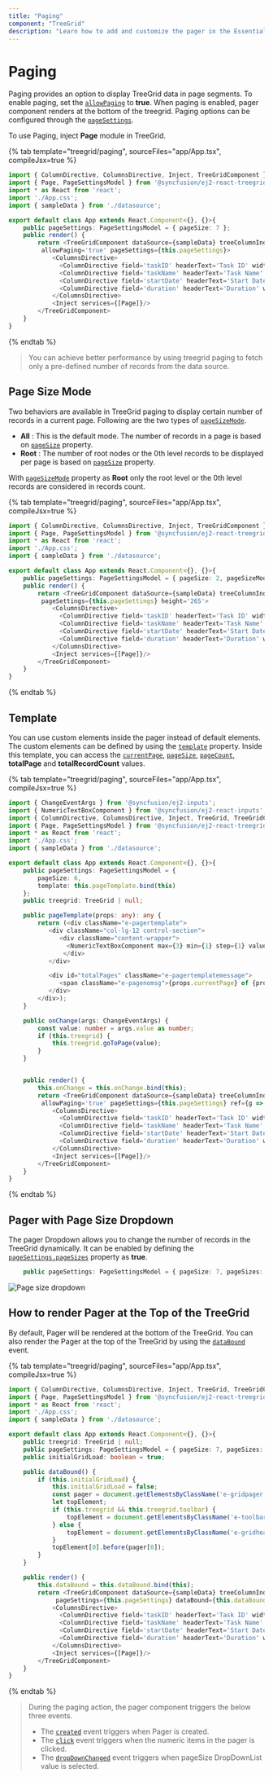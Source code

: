 ```yaml
---
title: "Paging"
component: "TreeGrid"
description: "Learn how to add and customize the pager in the Essential JS 2 TreeGrid control."
---
```


# Paging

Paging provides an option to display TreeGrid data in page segments. To enable paging, set the [`allowPaging`](../api/treegrid/#allowpaging) to **true**. When paging is enabled, pager component renders at the bottom of the treegrid.
Paging options can be configured through the [`pageSettings`](../api/treegrid/#pagesettings).

To use Paging, inject **Page** module in TreeGrid.

{% tab template="treegrid/paging", sourceFiles="app/App.tsx", compileJsx=true %}

```typescript
import { ColumnDirective, ColumnsDirective, Inject, TreeGridComponent } from '@syncfusion/ej2-react-treegrid';
import { Page, PageSettingsModel } from '@syncfusion/ej2-react-treegrid';
import * as React from 'react';
import './App.css';
import { sampleData } from './datasource';

export default class App extends React.Component<{}, {}>{
    public pageSettings: PageSettingsModel = { pageSize: 7 };
    public render() {
        return <TreeGridComponent dataSource={sampleData} treeColumnIndex={1} childMapping='subtasks'
         allowPaging='true' pageSettings={this.pageSettings}>
            <ColumnsDirective>
              <ColumnDirective field='taskID' headerText='Task ID' width='90' textAlign='Right'/>
              <ColumnDirective field='taskName' headerText='Task Name' width='180'/>
              <ColumnDirective field='startDate' headerText='Start Date' width='90' format='yMd' textAlign='Right' type='date' />
              <ColumnDirective field='duration' headerText='Duration' width='80' textAlign='Right' />
            </ColumnsDirective>
            <Inject services={[Page]}/>
        </TreeGridComponent>
    }
}
```

{% endtab %}

> You can achieve better performance by using treegrid paging to fetch only a pre-defined number of records from the data source.

## Page Size Mode

Two behaviors are available in TreeGrid paging to display certain number of records in a current page. Following are the two types of [`pageSizeMode`](../api/treegrid/pageSettingsModel/#pagesizemode).

* **All** : This is the default mode. The number of records in a page is based on [`pageSize`](../api/treegrid/pageSettingsModel/#pagesize) property.
* **Root** : The number of root nodes or the 0th level records to be displayed per page is based on [`pageSize`](../api/treegrid/pageSettingsModel/#pagesize) property.

With [`pageSizeMode`](../api/treegrid/pageSettingsModel/#pagesizemode) property as **Root** only the root level or the 0th level records are considered in records count.

{% tab template="treegrid/paging", sourceFiles="app/App.tsx", compileJsx=true %}

```typescript
import { ColumnDirective, ColumnsDirective, Inject, TreeGridComponent } from '@syncfusion/ej2-react-treegrid';
import { Page, PageSettingsModel } from '@syncfusion/ej2-react-treegrid';
import * as React from 'react';
import './App.css';
import { sampleData } from './datasource';

export default class App extends React.Component<{}, {}>{
    public pageSettings: PageSettingsModel = { pageSize: 2, pageSizeMode: 'Root' };
    public render() {
        return <TreeGridComponent dataSource={sampleData} treeColumnIndex={1} childMapping='subtasks' allowPaging='true'
         pageSettings={this.pageSettings} height='265'>
            <ColumnsDirective>
              <ColumnDirective field='taskID' headerText='Task ID' width='90' textAlign='Right'/>
              <ColumnDirective field='taskName' headerText='Task Name' width='160'/>
              <ColumnDirective field='startDate' headerText='Start Date' width='90' format='yMd' textAlign='Right' type='date' />
              <ColumnDirective field='duration' headerText='Duration' width='80' textAlign='Right' />
            </ColumnsDirective>
            <Inject services={[Page]}/>
        </TreeGridComponent>
    }
}
```

{% endtab %}

## Template

You can use custom elements inside the pager instead of default elements.
The custom elements can be defined by using the [`template`](../api/treegrid/pageSettingsModel/#template) property.
Inside this template, you can access the [`currentPage`](../api/treegrid/pageSettingsModel/#currentpage), [`pageSize`](../api/treegrid/pageSettingsModel/#pagesize), [`pageCount`](../api/treegrid/pageSettingsModel/#pagecount), **totalPage** and **totalRecordCount** values.

{% tab template="treegrid/paging", sourceFiles="app/App.tsx", compileJsx=true %}

```typescript
import { ChangeEventArgs } from '@syncfusion/ej2-inputs';
import { NumericTextBoxComponent } from '@syncfusion/ej2-react-inputs';
import { ColumnDirective, ColumnsDirective, Inject, TreeGrid, TreeGridComponent } from '@syncfusion/ej2-react-treegrid';
import { Page, PageSettingsModel } from '@syncfusion/ej2-react-treegrid';
import * as React from 'react';
import './App.css';
import { sampleData } from './datasource';

export default class App extends React.Component<{}, {}>{
    public pageSettings: PageSettingsModel = {
        pageSize: 6,
        template: this.pageTemplate.bind(this)
    };
    public treegrid: TreeGrid | null;

    public pageTemplate(props: any): any {
        return (<div className="e-pagertemplate">
           <div className="col-lg-12 control-section">
              <div className="content-wrapper">
                <NumericTextBoxComponent max={3} min={1} step={1} value={props.currentPage} width={75} format='###.##' change={this.onChange}/>
               </div>
           </div>

           <div id="totalPages" className="e-pagertemplatemessage">
              <span className="e-pagenomsg">{props.currentPage} of {props.totalPages} pages ({props.totalRecordsCount} items)</span>
           </div>
        </div>);
    }

    public onChange(args: ChangeEventArgs) {
        const value: number = args.value as number;
        if (this.treegrid) {
            this.treegrid.goToPage(value);
        }
    }


    public render() {
        this.onChange = this.onChange.bind(this);
        return <TreeGridComponent dataSource={sampleData} treeColumnIndex={1} childMapping='subtasks'
         allowPaging='true' pageSettings={this.pageSettings} ref={g => this.treegrid = g}>
            <ColumnsDirective>
              <ColumnDirective field='taskID' headerText='Task ID' width='90' textAlign='Right'/>
              <ColumnDirective field='taskName' headerText='Task Name' width='160'/>
              <ColumnDirective field='startDate' headerText='Start Date' width='90' format='yMd' textAlign='Right' type='date' />
              <ColumnDirective field='duration' headerText='Duration' width='80' textAlign='Right' />
            </ColumnsDirective>
            <Inject services={[Page]}/>
        </TreeGridComponent>
    }
}
```

{% endtab %}

## Pager with Page Size Dropdown

The pager Dropdown allows you to change the number of records in the TreeGrid dynamically. It can be enabled by defining the [`pageSettings.pageSizes`](../api/treegrid/pageSettingsModel/#pagesizes) property as **true**.

```typescript
    public pageSettings: PageSettingsModel = { pageSize: 7, pageSizes: true };
```

![Page size dropdown](images/pagesizes.png)

## How to render Pager at the Top of the TreeGrid

By default, Pager will be rendered at the bottom of the TreeGrid. You can also render the Pager at the top of the TreeGrid by using the [`dataBound`](../api/treegrid/#databound) event.

{% tab template="treegrid/paging", sourceFiles="app/App.tsx", compileJsx=true %}

```typescript
import { ColumnDirective, ColumnsDirective, Inject, TreeGrid, TreeGridComponent } from '@syncfusion/ej2-react-treegrid';
import { Page, PageSettingsModel } from '@syncfusion/ej2-react-treegrid';
import * as React from 'react';
import './App.css';
import { sampleData } from './datasource';

export default class App extends React.Component<{}, {}>{
    public treegrid: TreeGrid | null;
    public pageSettings: PageSettingsModel = { pageSize: 7, pageSizes: true };
    public initialGridLoad: boolean = true;

    public dataBound() {
        if (this.initialGridLoad) {
            this.initialGridLoad = false;
            const pager = document.getElementsByClassName('e-gridpager');
            let topElement;
            if (this.treegrid && this.treegrid.toolbar) {
                topElement = document.getElementsByClassName('e-toolbar');
            } else {
                topElement = document.getElementsByClassName('e-gridheader');
            }
            topElement[0].before(pager[0]);
        }
    }

    public render() {
        this.dataBound = this.dataBound.bind(this);
        return <TreeGridComponent dataSource={sampleData} treeColumnIndex={1} childMapping='subtasks' allowPaging='true'
             pageSettings={this.pageSettings} dataBound={this.dataBound} ref={g => this.treegrid = g}>
            <ColumnsDirective>
              <ColumnDirective field='taskID' headerText='Task ID' width='90' textAlign='Right'/>
              <ColumnDirective field='taskName' headerText='Task Name' width='180'/>
              <ColumnDirective field='startDate' headerText='Start Date' width='90' format='yMd' textAlign='Right' type='date' />
              <ColumnDirective field='duration' headerText='Duration' width='80' textAlign='Right' />
            </ColumnsDirective>
            <Inject services={[Page]}/>
        </TreeGridComponent>
    }
}
```

{% endtab %}

> During the paging action, the pager component triggers the below three events.
> * The [`created`](../api/pager/#created) event triggers when Pager is created.
> * The [`click`](../api/pager/#click) event triggers when the numeric items in the pager is clicked.
> * The [`dropDownChanged`](../api/pager/#dropdownchanged) event triggers when pageSize DropDownList value is selected.
